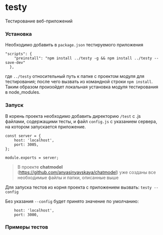 # testy
Тестирование веб-приложений

### Установка

Необходимо добавить в `package.json` тестируемого приложения 
```
"scripts": {
    "preinstall": "npm install ../testy -g && npm install ../testy --save-dev"
  },
```
где `../testy` относительный путь к папке с проектом модуля для тестирования; после чего вызвать из командной строки ```npm install```. Таким образом произойдет локальная установка модуля тестирования в node_modules.

### Запуск

В корень проекта необходимо добавить директорию `/test` с .js файлами, содержащими тесты, и файл `config.js` с указанием сервера, на котором запускается приложение.

```
const server = {
    host: 'localhost',
    port: 3005,
};

module.exports = server;
```
> В проекте **chatmodel** (https://github.com/anyasinyavskaya/chatmodel) уже созданы все необходимые файлы и папки, описанные выше

Для запуска тестов из корня проекта с приложением вызвать: 
```testy --config```

Без указания ```--config``` будет принято значение по умолчанию:
```
    host: 'localhost',
    port: 3000,
```
### Примеры тестов









